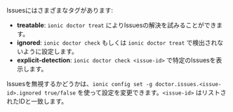 Issuesにはさまざまなタグがあります:
- **treatable**: `ionic doctor treat` によりIssuesの解決を試みることができます。
- **ignored**: `ionic doctor check` もしくは `ionic doctor treat` で検出されないように設定します。
- **explicit-detection**: `ionic doctor check <issue-id>` で特定のIssuesを表示します。

Issuesを無視するかどうかは、`ionic config set -g doctor.issues.<issue-id>.ignored true/false` を使って設定を変更できます。`<issue-id>` はリストされたIDと一致します。
